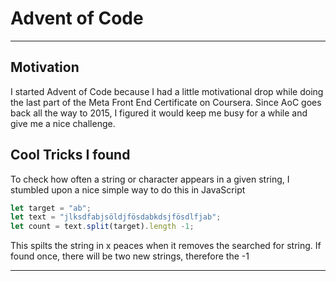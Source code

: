 # Advent of Code 
***

## Motivation
I started Advent of Code because I had a little motivational drop while doing the last part of the Meta Front End Certificate on Coursera.
Since AoC goes back all the way to 2015, I figured it would keep me busy for a while and give me a nice challenge.

## Cool Tricks I found
To check how often a string or character appears in a given string, I stumbled upon a nice simple way to do this in JavaScript
```JavaScript
let target = "ab";
let text = "jlksdfabjsöldjfösdabkdsjfösdlfjab";
let count = text.split(target).length -1;
```

This spilts the string in x peaces when it removes the searched for string. If found once, there will be two new strings, therefore the -1 
***
